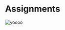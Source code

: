 # Assignments

![yoooo](https://media2.giphy.com/media/ZsNYb3BDGHS48/giphy.gif?cid=ecf05e47cc6ba9072994426e75a2fe85adb99263061d1aef&rid=giphy.gif)
